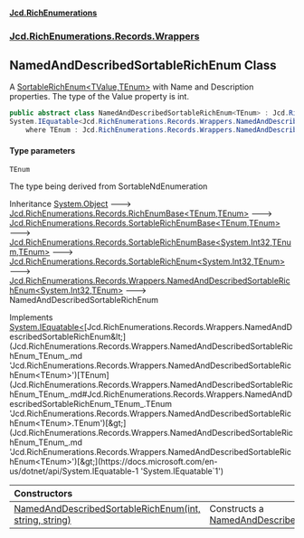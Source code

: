 #### [Jcd.RichEnumerations](index.md 'index')
### [Jcd.RichEnumerations.Records.Wrappers](Jcd.RichEnumerations.Records.Wrappers.md 'Jcd.RichEnumerations.Records.Wrappers')

## NamedAndDescribedSortableRichEnum<TEnum> Class

A [SortableRichEnum&lt;TValue,TEnum&gt;](Jcd.RichEnumerations.Records.SortableRichEnum_TValue,TEnum_.md 'Jcd.RichEnumerations.Records.SortableRichEnum<TValue,TEnum>')  with Name and Description properties. The type of the Value
property is int.

```csharp
public abstract class NamedAndDescribedSortableRichEnum<TEnum> : Jcd.RichEnumerations.Records.Wrappers.NamedAndDescribedSortableRichEnum<int, TEnum>,
System.IEquatable<Jcd.RichEnumerations.Records.Wrappers.NamedAndDescribedSortableRichEnum<TEnum>>
    where TEnum : Jcd.RichEnumerations.Records.Wrappers.NamedAndDescribedSortableRichEnum<TEnum>, System.IComparable<TEnum>, Jcd.RichEnumerations.ISortableRichEnumValueProvider<int>
```
#### Type parameters

<a name='Jcd.RichEnumerations.Records.Wrappers.NamedAndDescribedSortableRichEnum_TEnum_.TEnum'></a>

`TEnum`

The type being derived from SortableNdEnumeration

Inheritance [System.Object](https://docs.microsoft.com/en-us/dotnet/api/System.Object 'System.Object') &#129106; [Jcd.RichEnumerations.Records.RichEnumBase&lt;](Jcd.RichEnumerations.Records.RichEnumBase_TEnumeration,TEnumeratedItem_.md 'Jcd.RichEnumerations.Records.RichEnumBase<TEnumeration,TEnumeratedItem>')[TEnum](Jcd.RichEnumerations.Records.Wrappers.NamedAndDescribedSortableRichEnum_TEnum_.md#Jcd.RichEnumerations.Records.Wrappers.NamedAndDescribedSortableRichEnum_TEnum_.TEnum 'Jcd.RichEnumerations.Records.Wrappers.NamedAndDescribedSortableRichEnum<TEnum>.TEnum')[,](Jcd.RichEnumerations.Records.RichEnumBase_TEnumeration,TEnumeratedItem_.md 'Jcd.RichEnumerations.Records.RichEnumBase<TEnumeration,TEnumeratedItem>')[TEnum](Jcd.RichEnumerations.Records.Wrappers.NamedAndDescribedSortableRichEnum_TEnum_.md#Jcd.RichEnumerations.Records.Wrappers.NamedAndDescribedSortableRichEnum_TEnum_.TEnum 'Jcd.RichEnumerations.Records.Wrappers.NamedAndDescribedSortableRichEnum<TEnum>.TEnum')[&gt;](Jcd.RichEnumerations.Records.RichEnumBase_TEnumeration,TEnumeratedItem_.md 'Jcd.RichEnumerations.Records.RichEnumBase<TEnumeration,TEnumeratedItem>') &#129106; [Jcd.RichEnumerations.Records.SortableRichEnumBase&lt;](Jcd.RichEnumerations.Records.SortableRichEnumBase_TEnumeration,TEnumeratedItem_.md 'Jcd.RichEnumerations.Records.SortableRichEnumBase<TEnumeration,TEnumeratedItem>')[TEnum](Jcd.RichEnumerations.Records.Wrappers.NamedAndDescribedSortableRichEnum_TEnum_.md#Jcd.RichEnumerations.Records.Wrappers.NamedAndDescribedSortableRichEnum_TEnum_.TEnum 'Jcd.RichEnumerations.Records.Wrappers.NamedAndDescribedSortableRichEnum<TEnum>.TEnum')[,](Jcd.RichEnumerations.Records.SortableRichEnumBase_TEnumeration,TEnumeratedItem_.md 'Jcd.RichEnumerations.Records.SortableRichEnumBase<TEnumeration,TEnumeratedItem>')[TEnum](Jcd.RichEnumerations.Records.Wrappers.NamedAndDescribedSortableRichEnum_TEnum_.md#Jcd.RichEnumerations.Records.Wrappers.NamedAndDescribedSortableRichEnum_TEnum_.TEnum 'Jcd.RichEnumerations.Records.Wrappers.NamedAndDescribedSortableRichEnum<TEnum>.TEnum')[&gt;](Jcd.RichEnumerations.Records.SortableRichEnumBase_TEnumeration,TEnumeratedItem_.md 'Jcd.RichEnumerations.Records.SortableRichEnumBase<TEnumeration,TEnumeratedItem>') &#129106; [Jcd.RichEnumerations.Records.SortableRichEnumBase&lt;](Jcd.RichEnumerations.Records.SortableRichEnumBase_TValue,TEnumeration,TEnumeratedItem_.md 'Jcd.RichEnumerations.Records.SortableRichEnumBase<TValue,TEnumeration,TEnumeratedItem>')[System.Int32](https://docs.microsoft.com/en-us/dotnet/api/System.Int32 'System.Int32')[,](Jcd.RichEnumerations.Records.SortableRichEnumBase_TValue,TEnumeration,TEnumeratedItem_.md 'Jcd.RichEnumerations.Records.SortableRichEnumBase<TValue,TEnumeration,TEnumeratedItem>')[TEnum](Jcd.RichEnumerations.Records.Wrappers.NamedAndDescribedSortableRichEnum_TEnum_.md#Jcd.RichEnumerations.Records.Wrappers.NamedAndDescribedSortableRichEnum_TEnum_.TEnum 'Jcd.RichEnumerations.Records.Wrappers.NamedAndDescribedSortableRichEnum<TEnum>.TEnum')[,](Jcd.RichEnumerations.Records.SortableRichEnumBase_TValue,TEnumeration,TEnumeratedItem_.md 'Jcd.RichEnumerations.Records.SortableRichEnumBase<TValue,TEnumeration,TEnumeratedItem>')[TEnum](Jcd.RichEnumerations.Records.Wrappers.NamedAndDescribedSortableRichEnum_TEnum_.md#Jcd.RichEnumerations.Records.Wrappers.NamedAndDescribedSortableRichEnum_TEnum_.TEnum 'Jcd.RichEnumerations.Records.Wrappers.NamedAndDescribedSortableRichEnum<TEnum>.TEnum')[&gt;](Jcd.RichEnumerations.Records.SortableRichEnumBase_TValue,TEnumeration,TEnumeratedItem_.md 'Jcd.RichEnumerations.Records.SortableRichEnumBase<TValue,TEnumeration,TEnumeratedItem>') &#129106; [Jcd.RichEnumerations.Records.SortableRichEnum&lt;](Jcd.RichEnumerations.Records.SortableRichEnum_TValue,TEnum_.md 'Jcd.RichEnumerations.Records.SortableRichEnum<TValue,TEnum>')[System.Int32](https://docs.microsoft.com/en-us/dotnet/api/System.Int32 'System.Int32')[,](Jcd.RichEnumerations.Records.SortableRichEnum_TValue,TEnum_.md 'Jcd.RichEnumerations.Records.SortableRichEnum<TValue,TEnum>')[TEnum](Jcd.RichEnumerations.Records.Wrappers.NamedAndDescribedSortableRichEnum_TEnum_.md#Jcd.RichEnumerations.Records.Wrappers.NamedAndDescribedSortableRichEnum_TEnum_.TEnum 'Jcd.RichEnumerations.Records.Wrappers.NamedAndDescribedSortableRichEnum<TEnum>.TEnum')[&gt;](Jcd.RichEnumerations.Records.SortableRichEnum_TValue,TEnum_.md 'Jcd.RichEnumerations.Records.SortableRichEnum<TValue,TEnum>') &#129106; [Jcd.RichEnumerations.Records.Wrappers.NamedAndDescribedSortableRichEnum&lt;](Jcd.RichEnumerations.Records.Wrappers.NamedAndDescribedSortableRichEnum_TValue,TEnum_.md 'Jcd.RichEnumerations.Records.Wrappers.NamedAndDescribedSortableRichEnum<TValue,TEnum>')[System.Int32](https://docs.microsoft.com/en-us/dotnet/api/System.Int32 'System.Int32')[,](Jcd.RichEnumerations.Records.Wrappers.NamedAndDescribedSortableRichEnum_TValue,TEnum_.md 'Jcd.RichEnumerations.Records.Wrappers.NamedAndDescribedSortableRichEnum<TValue,TEnum>')[TEnum](Jcd.RichEnumerations.Records.Wrappers.NamedAndDescribedSortableRichEnum_TEnum_.md#Jcd.RichEnumerations.Records.Wrappers.NamedAndDescribedSortableRichEnum_TEnum_.TEnum 'Jcd.RichEnumerations.Records.Wrappers.NamedAndDescribedSortableRichEnum<TEnum>.TEnum')[&gt;](Jcd.RichEnumerations.Records.Wrappers.NamedAndDescribedSortableRichEnum_TValue,TEnum_.md 'Jcd.RichEnumerations.Records.Wrappers.NamedAndDescribedSortableRichEnum<TValue,TEnum>') &#129106; NamedAndDescribedSortableRichEnum<TEnum>

Implements [System.IEquatable&lt;](https://docs.microsoft.com/en-us/dotnet/api/System.IEquatable-1 'System.IEquatable`1')[Jcd.RichEnumerations.Records.Wrappers.NamedAndDescribedSortableRichEnum&lt;](Jcd.RichEnumerations.Records.Wrappers.NamedAndDescribedSortableRichEnum_TEnum_.md 'Jcd.RichEnumerations.Records.Wrappers.NamedAndDescribedSortableRichEnum<TEnum>')[TEnum](Jcd.RichEnumerations.Records.Wrappers.NamedAndDescribedSortableRichEnum_TEnum_.md#Jcd.RichEnumerations.Records.Wrappers.NamedAndDescribedSortableRichEnum_TEnum_.TEnum 'Jcd.RichEnumerations.Records.Wrappers.NamedAndDescribedSortableRichEnum<TEnum>.TEnum')[&gt;](Jcd.RichEnumerations.Records.Wrappers.NamedAndDescribedSortableRichEnum_TEnum_.md 'Jcd.RichEnumerations.Records.Wrappers.NamedAndDescribedSortableRichEnum<TEnum>')[&gt;](https://docs.microsoft.com/en-us/dotnet/api/System.IEquatable-1 'System.IEquatable`1')

| Constructors | |
| :--- | :--- |
| [NamedAndDescribedSortableRichEnum(int, string, string)](Jcd.RichEnumerations.Records.Wrappers.NamedAndDescribedSortableRichEnum_TEnum_.NamedAndDescribedSortableRichEnum(int,string,string).md 'Jcd.RichEnumerations.Records.Wrappers.NamedAndDescribedSortableRichEnum<TEnum>.NamedAndDescribedSortableRichEnum(int, string, string)') | Constructs a [NamedAndDescribedSortableRichEnum&lt;TEnum&gt;](Jcd.RichEnumerations.Records.Wrappers.NamedAndDescribedSortableRichEnum_TEnum_.md 'Jcd.RichEnumerations.Records.Wrappers.NamedAndDescribedSortableRichEnum<TEnum>') |
